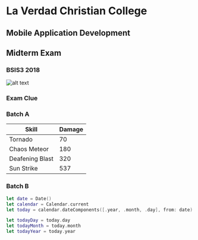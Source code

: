 # La Verdad Christian College
## Mobile Application Development
## Midterm Exam
### BSIS3 2018

![alt text](http://s2.quickmeme.com/img/58/5805598d2b20354415f486061ac0698c978e2f288a64f6b734353bd2403b0edc.jpg "Exam")


### Exam Clue

### Batch A
| Skill           | Damage        |
| -------------   |:------------- |
| Tornado         | 70            |
| Chaos Meteor    | 180           |
| Deafening Blast | 320           |
| Sun Strike      | 537           |

### Batch B
```swift
let date = Date()
let calendar = Calendar.current
let today = calendar.dateComponents([.year, .month, .day], from: date)

let todayDay = today.day
let todayMonth = today.month
let todayYear = today.year
```
